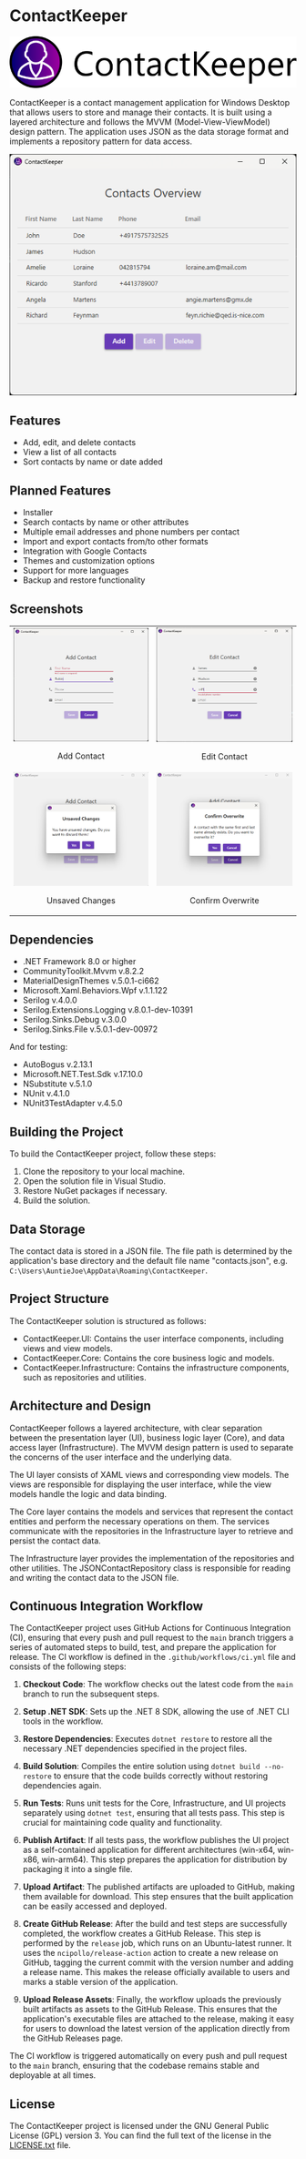 # ContactKeeper

![App Logo](Readme-Resources/app-logo-800px.png)

ContactKeeper is a contact management application for Windows Desktop that allows users to store and manage their contacts. It is built using a layered architecture and follows the MVVM (Model-View-ViewModel) design pattern. The application uses JSON as the data storage format and implements a repository pattern for data access.

![Contacts Overview](Readme-Resources/contacts-overview.png)

## Features

- Add, edit, and delete contacts
- View a list of all contacts
- Sort contacts by name or date added

## Planned Features

- Installer
- Search contacts by name or other attributes
- Multiple email addresses and phone numbers per contact
- Import and export contacts from/to other formats
- Integration with Google Contacts
- Themes and customization options
- Support for more languages
- Backup and restore functionality

## Screenshots

<table>
  <tr>
    <td>
      <img src="Readme-Resources/add-contact.png" alt="Add Contact" title="Add Contact" width="300"/>
      <p align="center">Add Contact</p>
    </td>
    <td>
      <img src="Readme-Resources/edit-contact.png" alt="Edit Contact" title="Edit Contact" width="300"/>
      <p align="center">Edit Contact</p>
    </td>
  </tr>
  <tr>    
    <td>
      <img src="Readme-Resources/unsaved-changes.png" alt="Unsaved Changes" title="Unsaved Changes" width="300"/>
      <p align="center">Unsaved Changes</p>
    </td>
    <td>
      <img src="Readme-Resources/confirm-overwrite.png" alt="Confirm Overwrite" title="Confirm Overwrite" width="300"/>
      <p align="center">Confirm Overwrite</p>
    </td>
  </tr>
</table>

## Dependencies

- .NET Framework 8.0 or higher
- CommunityToolkit.Mvvm v.8.2.2
- MaterialDesignThemes v.5.0.1-ci662
- Microsoft.Xaml.Behaviors.Wpf v.1.1.122
- Serilog v.4.0.0
- Serilog.Extensions.Logging v.8.0.1-dev-10391
- Serilog.Sinks.Debug v.3.0.0
- Serilog.Sinks.File v.5.0.1-dev-00972

And for testing:
- AutoBogus v.2.13.1
- Microsoft.NET.Test.Sdk v.17.10.0
- NSubstitute v.5.1.0
- NUnit v.4.1.0
- NUnit3TestAdapter v.4.5.0

## Building the Project

To build the ContactKeeper project, follow these steps:

1. Clone the repository to your local machine.
2. Open the solution file in Visual Studio.
3. Restore NuGet packages if necessary.
4. Build the solution.

## Data Storage

The contact data is stored in a JSON file. The file path is determined by the application's base directory and the default file name "contacts.json", e.g. `C:\Users\AuntieJoe\AppData\Roaming\ContactKeeper`.

## Project Structure

The ContactKeeper solution is structured as follows:

- ContactKeeper.UI: Contains the user interface components, including views and view models.
- ContactKeeper.Core: Contains the core business logic and models.
- ContactKeeper.Infrastructure: Contains the infrastructure components, such as repositories and utilities.

## Architecture and Design

ContactKeeper follows a layered architecture, with clear separation between the presentation layer (UI), business logic layer (Core), and data access layer (Infrastructure). The MVVM design pattern is used to separate the concerns of the user interface and the underlying data.

The UI layer consists of XAML views and corresponding view models. The views are responsible for displaying the user interface, while the view models handle the logic and data binding.

The Core layer contains the models and services that represent the contact entities and perform the necessary operations on them. The services communicate with the repositories in the Infrastructure layer to retrieve and persist the contact data.

The Infrastructure layer provides the implementation of the repositories and other utilities. The JSONContactRepository class is responsible for reading and writing the contact data to the JSON file.

## Continuous Integration Workflow

The ContactKeeper project uses GitHub Actions for Continuous Integration (CI), ensuring that every push and pull request to the `main` branch triggers a series of automated steps to build, test, and prepare the application for release. The CI workflow is defined in the `.github/workflows/ci.yml` file and consists of the following steps:

1. **Checkout Code**: The workflow checks out the latest code from the `main` branch to run the subsequent steps.

2. **Setup .NET SDK**: Sets up the .NET 8 SDK, allowing the use of .NET CLI tools in the workflow.

3. **Restore Dependencies**: Executes `dotnet restore` to restore all the necessary .NET dependencies specified in the project files.

4. **Build Solution**: Compiles the entire solution using `dotnet build --no-restore` to ensure that the code builds correctly without restoring dependencies again.

5. **Run Tests**: Runs unit tests for the Core, Infrastructure, and UI projects separately using `dotnet test`, ensuring that all tests pass. This step is crucial for maintaining code quality and functionality.

6. **Publish Artifact**: If all tests pass, the workflow publishes the UI project as a self-contained application for different architectures (win-x64, win-x86, win-arm64). This step prepares the application for distribution by packaging it into a single file.

7. **Upload Artifact**: The published artifacts are uploaded to GitHub, making them available for download. This step ensures that the built application can be easily accessed and deployed.

8. **Create GitHub Release**: After the build and test steps are successfully completed, the workflow creates a GitHub Release. This step is performed by the `release` job, which runs on an Ubuntu-latest runner. It uses the `ncipollo/release-action` action to create a new release on GitHub, tagging the current commit with the version number and adding a release name. This makes the release officially available to users and marks a stable version of the application.

9. **Upload Release Assets**: Finally, the workflow uploads the previously built artifacts as assets to the GitHub Release. This ensures that the application's executable files are attached to the release, making it easy for users to download the latest version of the application directly from the GitHub Releases page.

The CI workflow is triggered automatically on every push and pull request to the `main` branch, ensuring that the codebase remains stable and deployable at all times.

## License

The ContactKeeper project is licensed under the GNU General Public License (GPL) version 3. You can find the full text of the license in the [LICENSE.txt](LICENSE.txt) file.

